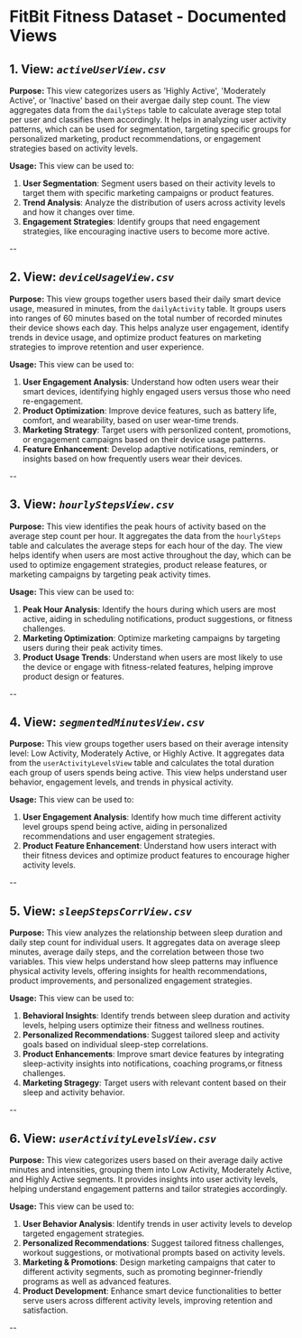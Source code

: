 # FitBit Fitness Dataset - Documented Views

## 1. View: *`activeUserView.csv`*
**Purpose:** 
This view categorizes users as 'Highly Active', 'Moderately Active', or 'Inactive' based on their avergae daily step count.
The view aggregates data from the `dailySteps` table to calculate average step total per user and classifies them accordingly. 
It helps in analyzing user activity patterns, which can be used for segmentation, targeting specific groups for personalized marketing, product recommendations, or engagement strategies based on activity levels.

**Usage:**
This view can be used to:
1. **User Segmentation**: Segment users based on their activity levels to target them with specific marketing campaigns or product features.
2. **Trend Analysis**: Analyze the distribution of users across activity levels and how it changes over time.
3. **Engagement Strategies**: Identify groups that need engagement strategies, like encouraging inactive users to become more active.

--

## 2. View: *`deviceUsageView.csv`*
**Purpose:** 
This view groups together users based their daily smart device usage, measured in minutes, from the `dailyActivity` table.
It groups users into ranges of 60 minutes based on the total number of recorded minutes their device shows each day.
This helps analyze user engagement, identify trends in device usage, and optimize product features on marketing strategies to improve retention and user experience.

**Usage:**
This view can be used to:
1. **User Engagement Analysis**: Understand how odten users wear their smart devices, identifying highly engaged users versus those who need re-engagement.
2. **Product Optimization**: Improve device features, such as battery life, comfort, and wearability, based on user wear-time trends.
3. **Marketing Strategy**: Target users with personlized content, promotions, or engagement campaigns based on their device usage patterns.
4. **Feature Enhancement**: Develop adaptive notifications, reminders, or insights based on how frequently users wear their devices.

--

## 3. View: *`hourlyStepsView.csv`*
**Purpose:** 
This view identifies the peak hours of activity based on the average step count per hour.
It aggregates the data from the `hourlySteps` table and calculates the average steps for each hour of the day. 
The view helps identify when users are most active throughout the day, which can be used to optimize engagement strategies, product release features, or marketing campaigns by targeting peak activity times.

**Usage:**
This view can be used to:
1. **Peak Hour Analysis**: Identify the hours during which users are most active, aiding in scheduling notifications, product suggestions, or fitness challenges.
2. **Marketing Optimization**: Optimize marketing campaigns by targeting users during their peak activity times.
3. **Product Usage Trends**: Understand when users are most likely to use  the device or engage with fitness-related features, helping improve product design or features.

--

## 4. View: *`segmentedMinutesView.csv`*
**Purpose:** 
This view groups together users based on their average intensity level: Low Activity, Moderately Active, or Highly Active.
It aggregates data from the `userActivityLevelsView` table and calculates the total duration each group of users spends being active.
This view helps understand user behavior, engagement levels, and trends in physical activity.

**Usage:**
This view can be used to:
1. **User Engagement Analysis**: Identify how much time different activity level groups spend being active, aiding in personalized recommendations and user engagement strategies.
2. **Product Feature Enhancement**: Understand how users interact with their fitness devices and optimize product features to encourage higher activity levels.

--

## 5. View: *`sleepStepsCorrView.csv`*
**Purpose:** 
This view analyzes the relationship between sleep duration and daily step count for individual users.
It aggregates data on average sleep minutes, average daily steps, and the correlation between those two variables.
This view helps understand how sleep patterns may influence physical activity levels, offering insights for health recommendations, product improvements, and personalized engagement strategies.

**Usage:**
This view can be used to:
1. **Behavioral Insights**: Identify trends between sleep duration and activity levels, helping users optimize their fitness and wellness routines.
2. **Personalized Recommendations**: Suggest tailored sleep and activity goals based on individual sleep-step correlations.
3. **Product Enhancements**: Improve smart device features by integrating sleep-activity insights into notifications, coaching programs,or fitness challenges.
4. **Marketing Stragegy**: Target users with relevant content based on their sleep and activity behavior.

--

## 6. View: *`userActivityLevelsView.csv`*
**Purpose:** 
This view categorizes users based on their average daily active minutes and intensities, grouping them into Low Activity, Moderately Active, and Highly Active segments. 
It provides insights into user activity levels, helping understand engagement patterns and tailor strategies accordingly.

**Usage:**
This view can be used to:
1. **User Behavior Analysis**: Identify trends in user activity levels to develop targeted engagement strategies.
2. **Personalized Recommendations**: Suggest tailored fitness challenges, workout suggestions, or motivational prompts based on activity levels.
3. **Marketing & Promotions**: Design marketing campaigns that cater to different activity segments, such as promoting beginner-friendly programs as well as advanced features.
4. **Product Development**: Enhance smart device functionalities to better serve users across different activity levels, improving retention and satisfaction.

--
